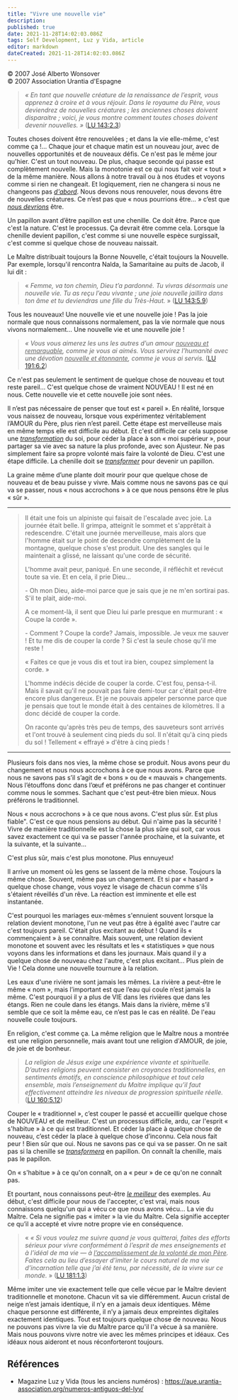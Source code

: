 ```yaml
---
title: "Vivre une nouvelle vie"
description: 
published: true
date: 2021-11-28T14:02:03.086Z
tags: Self Development, Luz y Vida, article
editor: markdown
dateCreated: 2021-11-28T14:02:03.086Z
---
```


<p class="v-card v-sheet theme--light gray lighten-3 px-2">© 2007 José Alberto Wonsover<br>© 2007 Association Urantia d'Espagne</p>


> _« En tant que nouvelle créature de la renaissance de l’esprit, vous apprenez à croire et à vous réjouir. Dans le royaume du Père, vous deviendrez de nouvelles créatures ; les anciennes choses doivent disparaitre ; voici, je vous montre comment toutes choses doivent devenir nouvelles. »_ ([LU 143:2.3](/fr/The_Urantia_Book/143#p2_3))

Toutes choses doivent être renouvelées ; et dans la vie elle-même, c'est comme ça !... Chaque jour et chaque matin est un nouveau jour, avec de nouvelles opportunités et de nouveaux défis. Ce n'est pas le même jour qu'hier. C'est un tout nouveau. De plus, chaque seconde qui passe est complètement nouvelle. Mais la monotonie est ce qui nous fait voir « tout » de la même manière. Nous allons à notre travail ou à nos études et voyons comme si rien ne changeait. Et logiquement, rien ne changera si nous ne changeons pas _<ins>d'abord</ins>_. Nous devons nous renouveler, nous devons être de nouvelles créatures. Ce n’est pas que « nous pourrions être… » c’est que _<ins>nous devrions</ins>_ être.

Un papillon avant d’être papillon est une chenille. Ce doit être. Parce que c'est la nature. C'est le processus. Ça devrait être comme cela. Lorsque la chenille devient papillon, c'est comme si une nouvelle espèce surgissait, c'est comme si quelque chose de nouveau naissait.

Le Maître distribuait toujours la Bonne Nouvelle, c'était toujours la Nouvelle. Par exemple, lorsqu'il rencontra Nalda, la Samaritaine au puits de Jacob, il lui dit :

> « _Femme, va ton chemin, Dieu t’a pardonné. Tu vivras désormais une nouvelle vie. Tu as reçu l’eau vivante ; une joie nouvelle jaillira dans ton âme et tu deviendras une fille du Très-Haut._ » ([LU 143:5.9](/fr/The_Urantia_Book/143#p5_9))

Tous les nouveaux! Une nouvelle vie et une nouvelle joie ! Pas la joie normale que nous connaissons normalement, pas la vie normale que nous vivons normalement... Une nouvelle vie et une nouvelle joie !

> _« Vous vous aimerez les uns les autres d’un amour <ins>nouveau et remarquable</ins>, comme je vous ai aimés. Vous servirez l’humanité avec une dévotion <ins>nouvelle et étonnante</ins>, comme je vous ai servis._ ([LU 191:6.2](/fr/The_Urantia_Book/191#p6_2))

Ce n'est pas seulement le sentiment de quelque chose de nouveau et tout reste pareil... C'est quelque chose de vraiment NOUVEAU ! Il est né en nous. Cette nouvelle vie et cette nouvelle joie sont nées.

Il n’est pas nécessaire de penser que tout est « pareil ». En réalité, lorsque vous naissez de nouveau, lorsque vous expérimentez véritablement l’AMOUR du Père, plus rien n’est pareil. Cette étape est merveilleuse mais en même temps elle est difficile au début. Et c'est difficile car cela suppose une _<ins>transformation</ins>_ du soi, pour céder la place à son « moi supérieur », pour partager sa vie avec sa nature la plus profonde, avec son Ajusteur. Ne pas simplement faire sa propre volonté mais faire la volonté de Dieu. C'est une étape difficile. La chenille doit se _<ins>transformer</ins>_ pour devenir un papillon.

La graine même d’une plante doit mourir pour que quelque chose de nouveau et de beau puisse y vivre. Mais comme nous ne savons pas ce qui va se passer, nous « nous accrochons » à ce que nous pensons être le plus « sûr ».

---

> Il était une fois un alpiniste qui faisait de l'escalade avec joie. La journée était belle. Il grimpa, atteignit le sommet et s'apprêtait à redescendre. C'était une journée merveilleuse, mais alors que l'homme était sur le point de descendre complètement de la montagne, quelque chose s'est produit. Une des sangles qui le maintenait a glissé, ne laissant qu'une corde de sécurité.
> 
> L'homme avait peur, paniqué. En une seconde, il réfléchit et revécut toute sa vie. Et en cela, il prie Dieu...
> 
> \- Oh mon Dieu, aide-moi parce que je sais que je ne m'en sortirai pas. S'il te plait, aide-moi.
> 
> A ce moment-là, il sent que Dieu lui parle presque en murmurant : « Coupe la corde ».
> 
> \- Comment ? Coupe la corde? Jamais, impossible. Je veux me sauver ! Et tu me dis de couper la corde ? Si c'est la seule chose qu'il me reste !
> 
> « Faites ce que je vous dis et tout ira bien, coupez simplement la corde. »
> 
> L'homme indécis décide de couper la corde. C'est fou, pensa-t-il. Mais il savait qu'il ne pouvait pas faire demi-tour car c'était peut-être encore plus dangereux. Et je ne pouvais appeler personne parce que je pensais que tout le monde était à des centaines de kilomètres. Il a donc décidé de couper la corde.
> 
> On raconte qu'après très peu de temps, des sauveteurs sont arrivés et l'ont trouvé à seulement cinq pieds du sol. Il n'était qu'à cinq pieds du sol ! Tellement « effrayé » d'être à cinq pieds !

---

Plusieurs fois dans nos vies, la même chose se produit. Nous avons peur du changement et nous nous accrochons à ce que nous avons. Parce que nous ne savons pas s’il s’agit de « bons » ou de « mauvais » changements. Nous l’étouffons donc dans l’œuf et préférons ne pas changer et continuer comme nous le sommes. Sachant que c'est peut-être bien mieux. Nous préférons le traditionnel.

Nous « nous accrochons » à ce que nous avons. C'est plus sûr. Est plus fiable". C'est ce que nous pensions au début. Qui n'aime pas la sécurité ! Vivre de manière traditionnelle est la chose la plus sûre qui soit, car vous savez exactement ce qui va se passer l'année prochaine, et la suivante, et la suivante, et la suivante...

C'est plus sûr, mais c'est plus monotone. Plus ennuyeux!

Il arrive un moment où les gens se lassent de la même chose. Toujours la même chose. Souvent, même pas un changement. Et si par « hasard » quelque chose change, vous voyez le visage de chacun comme s'ils s'étaient réveillés d'un rêve. La réaction est imminente et elle est instantanée.

C'est pourquoi les mariages eux-mêmes s'ennuient souvent lorsque la relation devient monotone, l'un ne veut pas être à égalité avec l'autre car c'est toujours pareil. C'était plus excitant au début ! Quand ils « commençaient » à se connaître. Mais souvent, une relation devient monotone et souvent avec les résultats et les « statistiques » que nous voyons dans les informations et dans les journaux. Mais quand il y a quelque chose de nouveau chez l'autre, c'est plus excitant... Plus plein de Vie ! Cela donne une nouvelle tournure à la relation.

Les eaux d'une rivière ne sont jamais les mêmes. La rivière a peut-être le même « nom », mais l’important est que l’eau qui coule n’est jamais la même. C'est pourquoi il y a plus de VIE dans les rivières que dans les étangs. Rien ne coule dans les étangs. Mais dans la rivière, même s’il semble que ce soit la même eau, ce n’est pas le cas en réalité. De l'eau nouvelle coule toujours.

En religion, c'est comme ça. La même religion que le Maître nous a montrée est une religion personnelle, mais avant tout une religion d'AMOUR, de joie, de joie et de bonheur.

> _La religion de Jésus exige une expérience vivante et spirituelle. D’autres religions peuvent consister en croyances traditionnelles, en sentiments émotifs, en conscience philosophique et tout cela ensemble, mais l’enseignement du Maitre implique qu’il faut effectivement atteindre les niveaux de progression spirituelle réelle._ ([LU 160:5.12](/fr/The_Urantia_Book/160#p5_12))

Couper le « traditionnel », c’est couper le passé et accueillir quelque chose de NOUVEAU et de meilleur. C'est un processus difficile, ardu, car l'esprit « s'habitue » à ce qui est traditionnel. Et céder la place à quelque chose de nouveau, c’est céder la place à quelque chose d’inconnu. Cela nous fait peur ! Bien sûr que oui. Nous ne savons pas ce qui va se passer. On ne sait pas si la chenille se _<ins>transformera</ins>_ en papillon. On connaît la chenille, mais pas le papillon.

On « s'habitue » à ce qu'on connaît, on a « peur » de ce qu'on ne connaît pas.

Et pourtant, nous connaissons peut-être _<ins>le meilleur</ins>_ des exemples. Au début, c'est difficile pour nous de l'accepter, c'est vrai, mais nous connaissons quelqu'un qui a vécu ce que nous avons vécu... La vie du Maître. Cela ne signifie pas « imiter » la vie du Maître. Cela signifie accepter ce qu’il a accepté et vivre notre propre vie en conséquence.

> « _« Si vous voulez me suivre quand je vous quitterai, faites des efforts sérieux pour vivre conformément à l’esprit de mes enseignements et à l’idéal de ma vie — à <ins>l’accomplissement de la volonté de mon Père</ins>. Faites cela au lieu d’essayer d’imiter le cours naturel de ma vie d’incarnation telle que j’ai été tenu, par nécessité, de la vivre sur ce monde._ » ([LU 181:1.3](/fr/The_Urantia_Book/181#p1_3))

Même imiter une vie exactement telle que celle vécue par le Maître devient traditionnelle et monotone. Chacun vit sa vie différemment. Aucun cristal de neige n’est jamais identique, il n’y en a jamais deux identiques. Même chaque personne est différente, il n’y a jamais deux empreintes digitales exactement identiques. Tout est toujours quelque chose de nouveau. Nous ne pouvons pas vivre la vie du Maître parce qu'il l'a vécue à sa manière. Mais nous pouvons vivre notre vie avec les mêmes principes et idéaux. Ces idéaux nous aideront et nous réconforteront toujours.

## Références

- Magazine Luz y Vida (tous les anciens numéros) : https://aue.urantia-association.org/numeros-antiguos-del-lyv/

